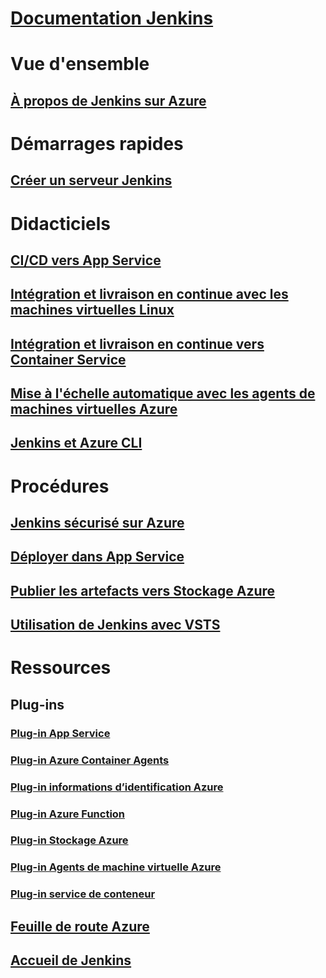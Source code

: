 # [Documentation Jenkins](index.md)
# Vue d'ensemble
## [À propos de Jenkins sur Azure](overview.md)
# Démarrages rapides
## [Créer un serveur Jenkins](/azure/jenkins/install-jenkins-solution-template)
# Didacticiels
## [CI/CD vers App Service](/azure/jenkins/java-deploy-webapp-tutorial)
## [Intégration et livraison en continue avec les machines virtuelles Linux](/azure/virtual-machines/linux/tutorial-jenkins-github-docker-cicd)
## [Intégration et livraison en continue vers Container Service](/azure/container-service/container-service-kubernetes-jenkins)
## [Mise à l'échelle automatique avec les agents de machines virtuelles Azure](/azure/jenkins/jenkins-azure-vm-agents)
## [Jenkins et Azure CLI](/azure/jenkins/execute-cli-jenkins-pipeline)
# Procédures
## [Jenkins sécurisé sur Azure](https://jenkins.io/blog/2017/04/20/secure-jenkins-on-azure/)
## [Déployer dans App Service](deploy-jenkins-app-service-plugin.md)
## [Publier les artefacts vers Stockage Azure](/azure/storage/common/storage-java-jenkins-continuous-integration-solution)
## [Utilisation de Jenkins avec VSTS](https://www.visualstudio.com/en-us/docs/build/apps/jenkins/build-deploy-jenkins)
# Ressources
## Plug-ins
### [Plug-in App Service](https://plugins.jenkins.io/azure-app-service)
### [Plug-in Azure Container Agents](https://plugins.jenkins.io/azure-container-agents)
### [Plug-in informations d’identification Azure](https://plugins.jenkins.io/azure-credentials)
### [Plug-in Azure Function](https://plugins.jenkins.io/azure-function)
### [Plug-in Stockage Azure](https://plugins.jenkins.io/windows-azure-storage)
### [Plug-in Agents de machine virtuelle Azure](https://plugins.jenkins.io/azure-vm-agents)
### [Plug-in service de conteneur](https://plugins.jenkins.io/azure-acs)
## [Feuille de route Azure](https://azure.microsoft.com/roadmap/)
## [Accueil de Jenkins](https://jenkins.io/)
